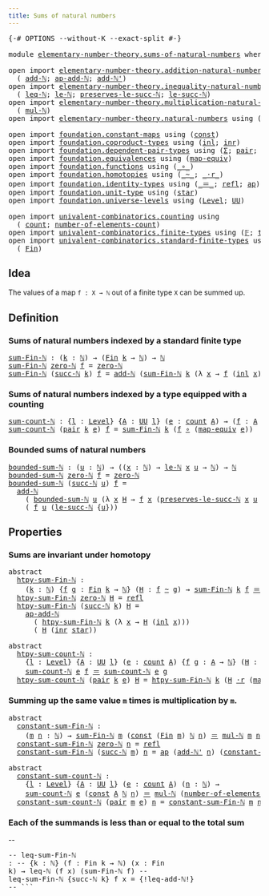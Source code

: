 ```yaml
---
title: Sums of natural numbers
---
```


<pre class="Agda"><a id="49" class="Symbol">{-#</a> <a id="53" class="Keyword">OPTIONS</a> <a id="61" class="Pragma">--without-K</a> <a id="73" class="Pragma">--exact-split</a> <a id="87" class="Symbol">#-}</a>

<a id="92" class="Keyword">module</a> <a id="99" href="elementary-number-theory.sums-of-natural-numbers.html" class="Module">elementary-number-theory.sums-of-natural-numbers</a> <a id="148" class="Keyword">where</a>

<a id="155" class="Keyword">open</a> <a id="160" class="Keyword">import</a> <a id="167" href="elementary-number-theory.addition-natural-numbers.html" class="Module">elementary-number-theory.addition-natural-numbers</a> <a id="217" class="Keyword">using</a>
  <a id="225" class="Symbol">(</a> <a id="227" href="elementary-number-theory.addition-natural-numbers.html#1096" class="Function">add-ℕ</a><a id="232" class="Symbol">;</a> <a id="234" href="elementary-number-theory.addition-natural-numbers.html#1212" class="Function">ap-add-ℕ</a><a id="242" class="Symbol">;</a> <a id="244" href="elementary-number-theory.addition-natural-numbers.html#1169" class="Function">add-ℕ&#39;</a><a id="250" class="Symbol">)</a>
<a id="252" class="Keyword">open</a> <a id="257" class="Keyword">import</a> <a id="264" href="elementary-number-theory.inequality-natural-numbers.html" class="Module">elementary-number-theory.inequality-natural-numbers</a> <a id="316" class="Keyword">using</a>
  <a id="324" class="Symbol">(</a> <a id="326" href="elementary-number-theory.inequality-natural-numbers.html#1662" class="Function">leq-ℕ</a><a id="331" class="Symbol">;</a> <a id="333" href="elementary-number-theory.inequality-natural-numbers.html#2079" class="Function">le-ℕ</a><a id="337" class="Symbol">;</a> <a id="339" href="elementary-number-theory.inequality-natural-numbers.html#11850" class="Function">preserves-le-succ-ℕ</a><a id="358" class="Symbol">;</a> <a id="360" href="elementary-number-theory.inequality-natural-numbers.html#14417" class="Function">le-succ-ℕ</a><a id="369" class="Symbol">)</a>
<a id="371" class="Keyword">open</a> <a id="376" class="Keyword">import</a> <a id="383" href="elementary-number-theory.multiplication-natural-numbers.html" class="Module">elementary-number-theory.multiplication-natural-numbers</a> <a id="439" class="Keyword">using</a>
  <a id="447" class="Symbol">(</a> <a id="449" href="elementary-number-theory.multiplication-natural-numbers.html#1286" class="Function">mul-ℕ</a><a id="454" class="Symbol">)</a>
<a id="456" class="Keyword">open</a> <a id="461" class="Keyword">import</a> <a id="468" href="elementary-number-theory.natural-numbers.html" class="Module">elementary-number-theory.natural-numbers</a> <a id="509" class="Keyword">using</a> <a id="515" class="Symbol">(</a><a id="516" href="elementary-number-theory.natural-numbers.html#1548" class="Datatype">ℕ</a><a id="517" class="Symbol">;</a> <a id="519" href="elementary-number-theory.natural-numbers.html#1569" class="InductiveConstructor">zero-ℕ</a><a id="525" class="Symbol">;</a> <a id="527" href="elementary-number-theory.natural-numbers.html#1582" class="InductiveConstructor">succ-ℕ</a><a id="533" class="Symbol">)</a>

<a id="536" class="Keyword">open</a> <a id="541" class="Keyword">import</a> <a id="548" href="foundation.constant-maps.html" class="Module">foundation.constant-maps</a> <a id="573" class="Keyword">using</a> <a id="579" class="Symbol">(</a><a id="580" href="foundation-core.constant-maps.html#216" class="Function">const</a><a id="585" class="Symbol">)</a>
<a id="587" class="Keyword">open</a> <a id="592" class="Keyword">import</a> <a id="599" href="foundation.coproduct-types.html" class="Module">foundation.coproduct-types</a> <a id="626" class="Keyword">using</a> <a id="632" class="Symbol">(</a><a id="633" href="foundation.coproduct-types.html#1249" class="InductiveConstructor">inl</a><a id="636" class="Symbol">;</a> <a id="638" href="foundation.coproduct-types.html#1267" class="InductiveConstructor">inr</a><a id="641" class="Symbol">)</a>
<a id="643" class="Keyword">open</a> <a id="648" class="Keyword">import</a> <a id="655" href="foundation.dependent-pair-types.html" class="Module">foundation.dependent-pair-types</a> <a id="687" class="Keyword">using</a> <a id="693" class="Symbol">(</a><a id="694" href="foundation-core.dependent-pair-types.html#515" class="Record">Σ</a><a id="695" class="Symbol">;</a> <a id="697" href="foundation-core.dependent-pair-types.html#588" class="InductiveConstructor">pair</a><a id="701" class="Symbol">;</a> <a id="703" href="foundation-core.dependent-pair-types.html#605" class="Field">pr1</a><a id="706" class="Symbol">;</a> <a id="708" href="foundation-core.dependent-pair-types.html#617" class="Field">pr2</a><a id="711" class="Symbol">)</a>
<a id="713" class="Keyword">open</a> <a id="718" class="Keyword">import</a> <a id="725" href="foundation.equivalences.html" class="Module">foundation.equivalences</a> <a id="749" class="Keyword">using</a> <a id="755" class="Symbol">(</a><a id="756" href="foundation-core.equivalences.html#1821" class="Function">map-equiv</a><a id="765" class="Symbol">)</a>
<a id="767" class="Keyword">open</a> <a id="772" class="Keyword">import</a> <a id="779" href="foundation.functions.html" class="Module">foundation.functions</a> <a id="800" class="Keyword">using</a> <a id="806" class="Symbol">(</a><a id="807" href="foundation-core.functions.html#420" class="Function Operator">_∘_</a><a id="810" class="Symbol">)</a>
<a id="812" class="Keyword">open</a> <a id="817" class="Keyword">import</a> <a id="824" href="foundation.homotopies.html" class="Module">foundation.homotopies</a> <a id="846" class="Keyword">using</a> <a id="852" class="Symbol">(</a><a id="853" href="foundation-core.homotopies.html#1249" class="Function Operator">_~_</a><a id="856" class="Symbol">;</a> <a id="858" href="foundation-core.homotopies.html#2710" class="Function Operator">_·r_</a><a id="862" class="Symbol">)</a>
<a id="864" class="Keyword">open</a> <a id="869" class="Keyword">import</a> <a id="876" href="foundation.identity-types.html" class="Module">foundation.identity-types</a> <a id="902" class="Keyword">using</a> <a id="908" class="Symbol">(</a><a id="909" href="foundation-core.identity-types.html#1865" class="Function Operator">_＝_</a><a id="912" class="Symbol">;</a> <a id="914" href="foundation-core.identity-types.html#1820" class="InductiveConstructor">refl</a><a id="918" class="Symbol">;</a> <a id="920" href="foundation-core.identity-types.html#4003" class="Function">ap</a><a id="922" class="Symbol">)</a>
<a id="924" class="Keyword">open</a> <a id="929" class="Keyword">import</a> <a id="936" href="foundation.unit-type.html" class="Module">foundation.unit-type</a> <a id="957" class="Keyword">using</a> <a id="963" class="Symbol">(</a><a id="964" href="foundation.unit-type.html#1108" class="InductiveConstructor">star</a><a id="968" class="Symbol">)</a>
<a id="970" class="Keyword">open</a> <a id="975" class="Keyword">import</a> <a id="982" href="foundation.universe-levels.html" class="Module">foundation.universe-levels</a> <a id="1009" class="Keyword">using</a> <a id="1015" class="Symbol">(</a><a id="1016" href="Agda.Primitive.html#597" class="Postulate">Level</a><a id="1021" class="Symbol">;</a> <a id="1023" href="foundation-core.universe-levels.html#235" class="Primitive">UU</a><a id="1025" class="Symbol">)</a>

<a id="1028" class="Keyword">open</a> <a id="1033" class="Keyword">import</a> <a id="1040" href="univalent-combinatorics.counting.html" class="Module">univalent-combinatorics.counting</a> <a id="1073" class="Keyword">using</a>
  <a id="1081" class="Symbol">(</a> <a id="1083" href="univalent-combinatorics.counting.html#1901" class="Function">count</a><a id="1088" class="Symbol">;</a> <a id="1090" href="univalent-combinatorics.counting.html#2029" class="Function">number-of-elements-count</a><a id="1114" class="Symbol">)</a>
<a id="1116" class="Keyword">open</a> <a id="1121" class="Keyword">import</a> <a id="1128" href="univalent-combinatorics.finite-types.html" class="Module">univalent-combinatorics.finite-types</a> <a id="1165" class="Keyword">using</a> <a id="1171" class="Symbol">(</a><a id="1172" href="univalent-combinatorics.finite-types.html#4878" class="Function">𝔽</a><a id="1173" class="Symbol">;</a> <a id="1175" href="univalent-combinatorics.finite-types.html#4917" class="Function">type-𝔽</a><a id="1181" class="Symbol">)</a>
<a id="1183" class="Keyword">open</a> <a id="1188" class="Keyword">import</a> <a id="1195" href="univalent-combinatorics.standard-finite-types.html" class="Module">univalent-combinatorics.standard-finite-types</a> <a id="1241" class="Keyword">using</a>
  <a id="1249" class="Symbol">(</a> <a id="1251" href="univalent-combinatorics.standard-finite-types.html#2392" class="Function">Fin</a><a id="1254" class="Symbol">)</a>
</pre>
## Idea

The values of a map `f : X → ℕ` out of a finite type `X` can be summed up.

## Definition

### Sums of natural numbers indexed by a standard finite type

<pre class="Agda"><a id="sum-Fin-ℕ"></a><a id="1432" href="elementary-number-theory.sums-of-natural-numbers.html#1432" class="Function">sum-Fin-ℕ</a> <a id="1442" class="Symbol">:</a> <a id="1444" class="Symbol">(</a><a id="1445" href="elementary-number-theory.sums-of-natural-numbers.html#1445" class="Bound">k</a> <a id="1447" class="Symbol">:</a> <a id="1449" href="elementary-number-theory.natural-numbers.html#1548" class="Datatype">ℕ</a><a id="1450" class="Symbol">)</a> <a id="1452" class="Symbol">→</a> <a id="1454" class="Symbol">(</a><a id="1455" href="univalent-combinatorics.standard-finite-types.html#2392" class="Function">Fin</a> <a id="1459" href="elementary-number-theory.sums-of-natural-numbers.html#1445" class="Bound">k</a> <a id="1461" class="Symbol">→</a> <a id="1463" href="elementary-number-theory.natural-numbers.html#1548" class="Datatype">ℕ</a><a id="1464" class="Symbol">)</a> <a id="1466" class="Symbol">→</a> <a id="1468" href="elementary-number-theory.natural-numbers.html#1548" class="Datatype">ℕ</a>
<a id="1470" href="elementary-number-theory.sums-of-natural-numbers.html#1432" class="Function">sum-Fin-ℕ</a> <a id="1480" href="elementary-number-theory.natural-numbers.html#1569" class="InductiveConstructor">zero-ℕ</a> <a id="1487" href="elementary-number-theory.sums-of-natural-numbers.html#1487" class="Bound">f</a> <a id="1489" class="Symbol">=</a> <a id="1491" href="elementary-number-theory.natural-numbers.html#1569" class="InductiveConstructor">zero-ℕ</a>
<a id="1498" href="elementary-number-theory.sums-of-natural-numbers.html#1432" class="Function">sum-Fin-ℕ</a> <a id="1508" class="Symbol">(</a><a id="1509" href="elementary-number-theory.natural-numbers.html#1582" class="InductiveConstructor">succ-ℕ</a> <a id="1516" href="elementary-number-theory.sums-of-natural-numbers.html#1516" class="Bound">k</a><a id="1517" class="Symbol">)</a> <a id="1519" href="elementary-number-theory.sums-of-natural-numbers.html#1519" class="Bound">f</a> <a id="1521" class="Symbol">=</a> <a id="1523" href="elementary-number-theory.addition-natural-numbers.html#1096" class="Function">add-ℕ</a> <a id="1529" class="Symbol">(</a><a id="1530" href="elementary-number-theory.sums-of-natural-numbers.html#1432" class="Function">sum-Fin-ℕ</a> <a id="1540" href="elementary-number-theory.sums-of-natural-numbers.html#1516" class="Bound">k</a> <a id="1542" class="Symbol">(λ</a> <a id="1545" href="elementary-number-theory.sums-of-natural-numbers.html#1545" class="Bound">x</a> <a id="1547" class="Symbol">→</a> <a id="1549" href="elementary-number-theory.sums-of-natural-numbers.html#1519" class="Bound">f</a> <a id="1551" class="Symbol">(</a><a id="1552" href="foundation.coproduct-types.html#1249" class="InductiveConstructor">inl</a> <a id="1556" href="elementary-number-theory.sums-of-natural-numbers.html#1545" class="Bound">x</a><a id="1557" class="Symbol">)))</a> <a id="1561" class="Symbol">(</a><a id="1562" href="elementary-number-theory.sums-of-natural-numbers.html#1519" class="Bound">f</a> <a id="1564" class="Symbol">(</a><a id="1565" href="foundation.coproduct-types.html#1267" class="InductiveConstructor">inr</a> <a id="1569" href="foundation.unit-type.html#1108" class="InductiveConstructor">star</a><a id="1573" class="Symbol">))</a>
</pre>
### Sums of natural numbers indexed by a type equipped with a counting

<pre class="Agda"><a id="sum-count-ℕ"></a><a id="1661" href="elementary-number-theory.sums-of-natural-numbers.html#1661" class="Function">sum-count-ℕ</a> <a id="1673" class="Symbol">:</a> <a id="1675" class="Symbol">{</a><a id="1676" href="elementary-number-theory.sums-of-natural-numbers.html#1676" class="Bound">l</a> <a id="1678" class="Symbol">:</a> <a id="1680" href="Agda.Primitive.html#597" class="Postulate">Level</a><a id="1685" class="Symbol">}</a> <a id="1687" class="Symbol">{</a><a id="1688" href="elementary-number-theory.sums-of-natural-numbers.html#1688" class="Bound">A</a> <a id="1690" class="Symbol">:</a> <a id="1692" href="foundation-core.universe-levels.html#235" class="Primitive">UU</a> <a id="1695" href="elementary-number-theory.sums-of-natural-numbers.html#1676" class="Bound">l</a><a id="1696" class="Symbol">}</a> <a id="1698" class="Symbol">(</a><a id="1699" href="elementary-number-theory.sums-of-natural-numbers.html#1699" class="Bound">e</a> <a id="1701" class="Symbol">:</a> <a id="1703" href="univalent-combinatorics.counting.html#1901" class="Function">count</a> <a id="1709" href="elementary-number-theory.sums-of-natural-numbers.html#1688" class="Bound">A</a><a id="1710" class="Symbol">)</a> <a id="1712" class="Symbol">→</a> <a id="1714" class="Symbol">(</a><a id="1715" href="elementary-number-theory.sums-of-natural-numbers.html#1715" class="Bound">f</a> <a id="1717" class="Symbol">:</a> <a id="1719" href="elementary-number-theory.sums-of-natural-numbers.html#1688" class="Bound">A</a> <a id="1721" class="Symbol">→</a> <a id="1723" href="elementary-number-theory.natural-numbers.html#1548" class="Datatype">ℕ</a><a id="1724" class="Symbol">)</a> <a id="1726" class="Symbol">→</a> <a id="1728" href="elementary-number-theory.natural-numbers.html#1548" class="Datatype">ℕ</a>
<a id="1730" href="elementary-number-theory.sums-of-natural-numbers.html#1661" class="Function">sum-count-ℕ</a> <a id="1742" class="Symbol">(</a><a id="1743" href="foundation-core.dependent-pair-types.html#588" class="InductiveConstructor">pair</a> <a id="1748" href="elementary-number-theory.sums-of-natural-numbers.html#1748" class="Bound">k</a> <a id="1750" href="elementary-number-theory.sums-of-natural-numbers.html#1750" class="Bound">e</a><a id="1751" class="Symbol">)</a> <a id="1753" href="elementary-number-theory.sums-of-natural-numbers.html#1753" class="Bound">f</a> <a id="1755" class="Symbol">=</a> <a id="1757" href="elementary-number-theory.sums-of-natural-numbers.html#1432" class="Function">sum-Fin-ℕ</a> <a id="1767" href="elementary-number-theory.sums-of-natural-numbers.html#1748" class="Bound">k</a> <a id="1769" class="Symbol">(</a><a id="1770" href="elementary-number-theory.sums-of-natural-numbers.html#1753" class="Bound">f</a> <a id="1772" href="foundation-core.functions.html#420" class="Function Operator">∘</a> <a id="1774" class="Symbol">(</a><a id="1775" href="foundation-core.equivalences.html#1821" class="Function">map-equiv</a> <a id="1785" href="elementary-number-theory.sums-of-natural-numbers.html#1750" class="Bound">e</a><a id="1786" class="Symbol">))</a>
</pre>
### Bounded sums of natural numbers

<pre class="Agda"><a id="bounded-sum-ℕ"></a><a id="1839" href="elementary-number-theory.sums-of-natural-numbers.html#1839" class="Function">bounded-sum-ℕ</a> <a id="1853" class="Symbol">:</a> <a id="1855" class="Symbol">(</a><a id="1856" href="elementary-number-theory.sums-of-natural-numbers.html#1856" class="Bound">u</a> <a id="1858" class="Symbol">:</a> <a id="1860" href="elementary-number-theory.natural-numbers.html#1548" class="Datatype">ℕ</a><a id="1861" class="Symbol">)</a> <a id="1863" class="Symbol">→</a> <a id="1865" class="Symbol">((</a><a id="1867" href="elementary-number-theory.sums-of-natural-numbers.html#1867" class="Bound">x</a> <a id="1869" class="Symbol">:</a> <a id="1871" href="elementary-number-theory.natural-numbers.html#1548" class="Datatype">ℕ</a><a id="1872" class="Symbol">)</a> <a id="1874" class="Symbol">→</a> <a id="1876" href="elementary-number-theory.inequality-natural-numbers.html#2079" class="Function">le-ℕ</a> <a id="1881" href="elementary-number-theory.sums-of-natural-numbers.html#1867" class="Bound">x</a> <a id="1883" href="elementary-number-theory.sums-of-natural-numbers.html#1856" class="Bound">u</a> <a id="1885" class="Symbol">→</a> <a id="1887" href="elementary-number-theory.natural-numbers.html#1548" class="Datatype">ℕ</a><a id="1888" class="Symbol">)</a> <a id="1890" class="Symbol">→</a> <a id="1892" href="elementary-number-theory.natural-numbers.html#1548" class="Datatype">ℕ</a>
<a id="1894" href="elementary-number-theory.sums-of-natural-numbers.html#1839" class="Function">bounded-sum-ℕ</a> <a id="1908" href="elementary-number-theory.natural-numbers.html#1569" class="InductiveConstructor">zero-ℕ</a> <a id="1915" href="elementary-number-theory.sums-of-natural-numbers.html#1915" class="Bound">f</a> <a id="1917" class="Symbol">=</a> <a id="1919" href="elementary-number-theory.natural-numbers.html#1569" class="InductiveConstructor">zero-ℕ</a>
<a id="1926" href="elementary-number-theory.sums-of-natural-numbers.html#1839" class="Function">bounded-sum-ℕ</a> <a id="1940" class="Symbol">(</a><a id="1941" href="elementary-number-theory.natural-numbers.html#1582" class="InductiveConstructor">succ-ℕ</a> <a id="1948" href="elementary-number-theory.sums-of-natural-numbers.html#1948" class="Bound">u</a><a id="1949" class="Symbol">)</a> <a id="1951" href="elementary-number-theory.sums-of-natural-numbers.html#1951" class="Bound">f</a> <a id="1953" class="Symbol">=</a>
  <a id="1957" href="elementary-number-theory.addition-natural-numbers.html#1096" class="Function">add-ℕ</a>
    <a id="1967" class="Symbol">(</a> <a id="1969" href="elementary-number-theory.sums-of-natural-numbers.html#1839" class="Function">bounded-sum-ℕ</a> <a id="1983" href="elementary-number-theory.sums-of-natural-numbers.html#1948" class="Bound">u</a> <a id="1985" class="Symbol">(λ</a> <a id="1988" href="elementary-number-theory.sums-of-natural-numbers.html#1988" class="Bound">x</a> <a id="1990" href="elementary-number-theory.sums-of-natural-numbers.html#1990" class="Bound">H</a> <a id="1992" class="Symbol">→</a> <a id="1994" href="elementary-number-theory.sums-of-natural-numbers.html#1951" class="Bound">f</a> <a id="1996" href="elementary-number-theory.sums-of-natural-numbers.html#1988" class="Bound">x</a> <a id="1998" class="Symbol">(</a><a id="1999" href="elementary-number-theory.inequality-natural-numbers.html#11850" class="Function">preserves-le-succ-ℕ</a> <a id="2019" href="elementary-number-theory.sums-of-natural-numbers.html#1988" class="Bound">x</a> <a id="2021" href="elementary-number-theory.sums-of-natural-numbers.html#1948" class="Bound">u</a> <a id="2023" href="elementary-number-theory.sums-of-natural-numbers.html#1990" class="Bound">H</a><a id="2024" class="Symbol">)))</a>
    <a id="2032" class="Symbol">(</a> <a id="2034" href="elementary-number-theory.sums-of-natural-numbers.html#1951" class="Bound">f</a> <a id="2036" href="elementary-number-theory.sums-of-natural-numbers.html#1948" class="Bound">u</a> <a id="2038" class="Symbol">(</a><a id="2039" href="elementary-number-theory.inequality-natural-numbers.html#14417" class="Function">le-succ-ℕ</a> <a id="2049" class="Symbol">{</a><a id="2050" href="elementary-number-theory.sums-of-natural-numbers.html#1948" class="Bound">u</a><a id="2051" class="Symbol">}))</a>
</pre>
## Properties

### Sums are invariant under homotopy

<pre class="Agda"><a id="2122" class="Keyword">abstract</a>
  <a id="htpy-sum-Fin-ℕ"></a><a id="2133" href="elementary-number-theory.sums-of-natural-numbers.html#2133" class="Function">htpy-sum-Fin-ℕ</a> <a id="2148" class="Symbol">:</a>
    <a id="2154" class="Symbol">(</a><a id="2155" href="elementary-number-theory.sums-of-natural-numbers.html#2155" class="Bound">k</a> <a id="2157" class="Symbol">:</a> <a id="2159" href="elementary-number-theory.natural-numbers.html#1548" class="Datatype">ℕ</a><a id="2160" class="Symbol">)</a> <a id="2162" class="Symbol">{</a><a id="2163" href="elementary-number-theory.sums-of-natural-numbers.html#2163" class="Bound">f</a> <a id="2165" href="elementary-number-theory.sums-of-natural-numbers.html#2165" class="Bound">g</a> <a id="2167" class="Symbol">:</a> <a id="2169" href="univalent-combinatorics.standard-finite-types.html#2392" class="Function">Fin</a> <a id="2173" href="elementary-number-theory.sums-of-natural-numbers.html#2155" class="Bound">k</a> <a id="2175" class="Symbol">→</a> <a id="2177" href="elementary-number-theory.natural-numbers.html#1548" class="Datatype">ℕ</a><a id="2178" class="Symbol">}</a> <a id="2180" class="Symbol">(</a><a id="2181" href="elementary-number-theory.sums-of-natural-numbers.html#2181" class="Bound">H</a> <a id="2183" class="Symbol">:</a> <a id="2185" href="elementary-number-theory.sums-of-natural-numbers.html#2163" class="Bound">f</a> <a id="2187" href="foundation-core.homotopies.html#1249" class="Function Operator">~</a> <a id="2189" href="elementary-number-theory.sums-of-natural-numbers.html#2165" class="Bound">g</a><a id="2190" class="Symbol">)</a> <a id="2192" class="Symbol">→</a> <a id="2194" href="elementary-number-theory.sums-of-natural-numbers.html#1432" class="Function">sum-Fin-ℕ</a> <a id="2204" href="elementary-number-theory.sums-of-natural-numbers.html#2155" class="Bound">k</a> <a id="2206" href="elementary-number-theory.sums-of-natural-numbers.html#2163" class="Bound">f</a> <a id="2208" href="foundation-core.identity-types.html#1865" class="Function Operator">＝</a> <a id="2210" href="elementary-number-theory.sums-of-natural-numbers.html#1432" class="Function">sum-Fin-ℕ</a> <a id="2220" href="elementary-number-theory.sums-of-natural-numbers.html#2155" class="Bound">k</a> <a id="2222" href="elementary-number-theory.sums-of-natural-numbers.html#2165" class="Bound">g</a>
  <a id="2226" href="elementary-number-theory.sums-of-natural-numbers.html#2133" class="Function">htpy-sum-Fin-ℕ</a> <a id="2241" href="elementary-number-theory.natural-numbers.html#1569" class="InductiveConstructor">zero-ℕ</a> <a id="2248" href="elementary-number-theory.sums-of-natural-numbers.html#2248" class="Bound">H</a> <a id="2250" class="Symbol">=</a> <a id="2252" href="foundation-core.identity-types.html#1820" class="InductiveConstructor">refl</a>
  <a id="2259" href="elementary-number-theory.sums-of-natural-numbers.html#2133" class="Function">htpy-sum-Fin-ℕ</a> <a id="2274" class="Symbol">(</a><a id="2275" href="elementary-number-theory.natural-numbers.html#1582" class="InductiveConstructor">succ-ℕ</a> <a id="2282" href="elementary-number-theory.sums-of-natural-numbers.html#2282" class="Bound">k</a><a id="2283" class="Symbol">)</a> <a id="2285" href="elementary-number-theory.sums-of-natural-numbers.html#2285" class="Bound">H</a> <a id="2287" class="Symbol">=</a>
    <a id="2293" href="elementary-number-theory.addition-natural-numbers.html#1212" class="Function">ap-add-ℕ</a>
      <a id="2308" class="Symbol">(</a> <a id="2310" href="elementary-number-theory.sums-of-natural-numbers.html#2133" class="Function">htpy-sum-Fin-ℕ</a> <a id="2325" href="elementary-number-theory.sums-of-natural-numbers.html#2282" class="Bound">k</a> <a id="2327" class="Symbol">(λ</a> <a id="2330" href="elementary-number-theory.sums-of-natural-numbers.html#2330" class="Bound">x</a> <a id="2332" class="Symbol">→</a> <a id="2334" href="elementary-number-theory.sums-of-natural-numbers.html#2285" class="Bound">H</a> <a id="2336" class="Symbol">(</a><a id="2337" href="foundation.coproduct-types.html#1249" class="InductiveConstructor">inl</a> <a id="2341" href="elementary-number-theory.sums-of-natural-numbers.html#2330" class="Bound">x</a><a id="2342" class="Symbol">)))</a>
      <a id="2352" class="Symbol">(</a> <a id="2354" href="elementary-number-theory.sums-of-natural-numbers.html#2285" class="Bound">H</a> <a id="2356" class="Symbol">(</a><a id="2357" href="foundation.coproduct-types.html#1267" class="InductiveConstructor">inr</a> <a id="2361" href="foundation.unit-type.html#1108" class="InductiveConstructor">star</a><a id="2365" class="Symbol">))</a>

<a id="2369" class="Keyword">abstract</a>
  <a id="htpy-sum-count-ℕ"></a><a id="2380" href="elementary-number-theory.sums-of-natural-numbers.html#2380" class="Function">htpy-sum-count-ℕ</a> <a id="2397" class="Symbol">:</a>
    <a id="2403" class="Symbol">{</a><a id="2404" href="elementary-number-theory.sums-of-natural-numbers.html#2404" class="Bound">l</a> <a id="2406" class="Symbol">:</a> <a id="2408" href="Agda.Primitive.html#597" class="Postulate">Level</a><a id="2413" class="Symbol">}</a> <a id="2415" class="Symbol">{</a><a id="2416" href="elementary-number-theory.sums-of-natural-numbers.html#2416" class="Bound">A</a> <a id="2418" class="Symbol">:</a> <a id="2420" href="foundation-core.universe-levels.html#235" class="Primitive">UU</a> <a id="2423" href="elementary-number-theory.sums-of-natural-numbers.html#2404" class="Bound">l</a><a id="2424" class="Symbol">}</a> <a id="2426" class="Symbol">(</a><a id="2427" href="elementary-number-theory.sums-of-natural-numbers.html#2427" class="Bound">e</a> <a id="2429" class="Symbol">:</a> <a id="2431" href="univalent-combinatorics.counting.html#1901" class="Function">count</a> <a id="2437" href="elementary-number-theory.sums-of-natural-numbers.html#2416" class="Bound">A</a><a id="2438" class="Symbol">)</a> <a id="2440" class="Symbol">{</a><a id="2441" href="elementary-number-theory.sums-of-natural-numbers.html#2441" class="Bound">f</a> <a id="2443" href="elementary-number-theory.sums-of-natural-numbers.html#2443" class="Bound">g</a> <a id="2445" class="Symbol">:</a> <a id="2447" href="elementary-number-theory.sums-of-natural-numbers.html#2416" class="Bound">A</a> <a id="2449" class="Symbol">→</a> <a id="2451" href="elementary-number-theory.natural-numbers.html#1548" class="Datatype">ℕ</a><a id="2452" class="Symbol">}</a> <a id="2454" class="Symbol">(</a><a id="2455" href="elementary-number-theory.sums-of-natural-numbers.html#2455" class="Bound">H</a> <a id="2457" class="Symbol">:</a> <a id="2459" href="elementary-number-theory.sums-of-natural-numbers.html#2441" class="Bound">f</a> <a id="2461" href="foundation-core.homotopies.html#1249" class="Function Operator">~</a> <a id="2463" href="elementary-number-theory.sums-of-natural-numbers.html#2443" class="Bound">g</a><a id="2464" class="Symbol">)</a> <a id="2466" class="Symbol">→</a>
    <a id="2472" href="elementary-number-theory.sums-of-natural-numbers.html#1661" class="Function">sum-count-ℕ</a> <a id="2484" href="elementary-number-theory.sums-of-natural-numbers.html#2427" class="Bound">e</a> <a id="2486" href="elementary-number-theory.sums-of-natural-numbers.html#2441" class="Bound">f</a> <a id="2488" href="foundation-core.identity-types.html#1865" class="Function Operator">＝</a> <a id="2490" href="elementary-number-theory.sums-of-natural-numbers.html#1661" class="Function">sum-count-ℕ</a> <a id="2502" href="elementary-number-theory.sums-of-natural-numbers.html#2427" class="Bound">e</a> <a id="2504" href="elementary-number-theory.sums-of-natural-numbers.html#2443" class="Bound">g</a>
  <a id="2508" href="elementary-number-theory.sums-of-natural-numbers.html#2380" class="Function">htpy-sum-count-ℕ</a> <a id="2525" class="Symbol">(</a><a id="2526" href="foundation-core.dependent-pair-types.html#588" class="InductiveConstructor">pair</a> <a id="2531" href="elementary-number-theory.sums-of-natural-numbers.html#2531" class="Bound">k</a> <a id="2533" href="elementary-number-theory.sums-of-natural-numbers.html#2533" class="Bound">e</a><a id="2534" class="Symbol">)</a> <a id="2536" href="elementary-number-theory.sums-of-natural-numbers.html#2536" class="Bound">H</a> <a id="2538" class="Symbol">=</a> <a id="2540" href="elementary-number-theory.sums-of-natural-numbers.html#2133" class="Function">htpy-sum-Fin-ℕ</a> <a id="2555" href="elementary-number-theory.sums-of-natural-numbers.html#2531" class="Bound">k</a> <a id="2557" class="Symbol">(</a><a id="2558" href="elementary-number-theory.sums-of-natural-numbers.html#2536" class="Bound">H</a> <a id="2560" href="foundation-core.homotopies.html#2710" class="Function Operator">·r</a> <a id="2563" class="Symbol">(</a><a id="2564" href="foundation-core.equivalences.html#1821" class="Function">map-equiv</a> <a id="2574" href="elementary-number-theory.sums-of-natural-numbers.html#2533" class="Bound">e</a><a id="2575" class="Symbol">))</a>
</pre>
### Summing up the same value `m` times is multiplication by `m`.

<pre class="Agda"><a id="2658" class="Keyword">abstract</a>
  <a id="constant-sum-Fin-ℕ"></a><a id="2669" href="elementary-number-theory.sums-of-natural-numbers.html#2669" class="Function">constant-sum-Fin-ℕ</a> <a id="2688" class="Symbol">:</a>
    <a id="2694" class="Symbol">(</a><a id="2695" href="elementary-number-theory.sums-of-natural-numbers.html#2695" class="Bound">m</a> <a id="2697" href="elementary-number-theory.sums-of-natural-numbers.html#2697" class="Bound">n</a> <a id="2699" class="Symbol">:</a> <a id="2701" href="elementary-number-theory.natural-numbers.html#1548" class="Datatype">ℕ</a><a id="2702" class="Symbol">)</a> <a id="2704" class="Symbol">→</a> <a id="2706" href="elementary-number-theory.sums-of-natural-numbers.html#1432" class="Function">sum-Fin-ℕ</a> <a id="2716" href="elementary-number-theory.sums-of-natural-numbers.html#2695" class="Bound">m</a> <a id="2718" class="Symbol">(</a><a id="2719" href="foundation-core.constant-maps.html#216" class="Function">const</a> <a id="2725" class="Symbol">(</a><a id="2726" href="univalent-combinatorics.standard-finite-types.html#2392" class="Function">Fin</a> <a id="2730" href="elementary-number-theory.sums-of-natural-numbers.html#2695" class="Bound">m</a><a id="2731" class="Symbol">)</a> <a id="2733" href="elementary-number-theory.natural-numbers.html#1548" class="Datatype">ℕ</a> <a id="2735" href="elementary-number-theory.sums-of-natural-numbers.html#2697" class="Bound">n</a><a id="2736" class="Symbol">)</a> <a id="2738" href="foundation-core.identity-types.html#1865" class="Function Operator">＝</a> <a id="2740" href="elementary-number-theory.multiplication-natural-numbers.html#1286" class="Function">mul-ℕ</a> <a id="2746" href="elementary-number-theory.sums-of-natural-numbers.html#2695" class="Bound">m</a> <a id="2748" href="elementary-number-theory.sums-of-natural-numbers.html#2697" class="Bound">n</a>
  <a id="2752" href="elementary-number-theory.sums-of-natural-numbers.html#2669" class="Function">constant-sum-Fin-ℕ</a> <a id="2771" href="elementary-number-theory.natural-numbers.html#1569" class="InductiveConstructor">zero-ℕ</a> <a id="2778" href="elementary-number-theory.sums-of-natural-numbers.html#2778" class="Bound">n</a> <a id="2780" class="Symbol">=</a> <a id="2782" href="foundation-core.identity-types.html#1820" class="InductiveConstructor">refl</a>
  <a id="2789" href="elementary-number-theory.sums-of-natural-numbers.html#2669" class="Function">constant-sum-Fin-ℕ</a> <a id="2808" class="Symbol">(</a><a id="2809" href="elementary-number-theory.natural-numbers.html#1582" class="InductiveConstructor">succ-ℕ</a> <a id="2816" href="elementary-number-theory.sums-of-natural-numbers.html#2816" class="Bound">m</a><a id="2817" class="Symbol">)</a> <a id="2819" href="elementary-number-theory.sums-of-natural-numbers.html#2819" class="Bound">n</a> <a id="2821" class="Symbol">=</a> <a id="2823" href="foundation-core.identity-types.html#4003" class="Function">ap</a> <a id="2826" class="Symbol">(</a><a id="2827" href="elementary-number-theory.addition-natural-numbers.html#1169" class="Function">add-ℕ&#39;</a> <a id="2834" href="elementary-number-theory.sums-of-natural-numbers.html#2819" class="Bound">n</a><a id="2835" class="Symbol">)</a> <a id="2837" class="Symbol">(</a><a id="2838" href="elementary-number-theory.sums-of-natural-numbers.html#2669" class="Function">constant-sum-Fin-ℕ</a> <a id="2857" href="elementary-number-theory.sums-of-natural-numbers.html#2816" class="Bound">m</a> <a id="2859" href="elementary-number-theory.sums-of-natural-numbers.html#2819" class="Bound">n</a><a id="2860" class="Symbol">)</a>

<a id="2863" class="Keyword">abstract</a>
  <a id="constant-sum-count-ℕ"></a><a id="2874" href="elementary-number-theory.sums-of-natural-numbers.html#2874" class="Function">constant-sum-count-ℕ</a> <a id="2895" class="Symbol">:</a>
    <a id="2901" class="Symbol">{</a><a id="2902" href="elementary-number-theory.sums-of-natural-numbers.html#2902" class="Bound">l</a> <a id="2904" class="Symbol">:</a> <a id="2906" href="Agda.Primitive.html#597" class="Postulate">Level</a><a id="2911" class="Symbol">}</a> <a id="2913" class="Symbol">{</a><a id="2914" href="elementary-number-theory.sums-of-natural-numbers.html#2914" class="Bound">A</a> <a id="2916" class="Symbol">:</a> <a id="2918" href="foundation-core.universe-levels.html#235" class="Primitive">UU</a> <a id="2921" href="elementary-number-theory.sums-of-natural-numbers.html#2902" class="Bound">l</a><a id="2922" class="Symbol">}</a> <a id="2924" class="Symbol">(</a><a id="2925" href="elementary-number-theory.sums-of-natural-numbers.html#2925" class="Bound">e</a> <a id="2927" class="Symbol">:</a> <a id="2929" href="univalent-combinatorics.counting.html#1901" class="Function">count</a> <a id="2935" href="elementary-number-theory.sums-of-natural-numbers.html#2914" class="Bound">A</a><a id="2936" class="Symbol">)</a> <a id="2938" class="Symbol">(</a><a id="2939" href="elementary-number-theory.sums-of-natural-numbers.html#2939" class="Bound">n</a> <a id="2941" class="Symbol">:</a> <a id="2943" href="elementary-number-theory.natural-numbers.html#1548" class="Datatype">ℕ</a><a id="2944" class="Symbol">)</a> <a id="2946" class="Symbol">→</a>
    <a id="2952" href="elementary-number-theory.sums-of-natural-numbers.html#1661" class="Function">sum-count-ℕ</a> <a id="2964" href="elementary-number-theory.sums-of-natural-numbers.html#2925" class="Bound">e</a> <a id="2966" class="Symbol">(</a><a id="2967" href="foundation-core.constant-maps.html#216" class="Function">const</a> <a id="2973" href="elementary-number-theory.sums-of-natural-numbers.html#2914" class="Bound">A</a> <a id="2975" href="elementary-number-theory.natural-numbers.html#1548" class="Datatype">ℕ</a> <a id="2977" href="elementary-number-theory.sums-of-natural-numbers.html#2939" class="Bound">n</a><a id="2978" class="Symbol">)</a> <a id="2980" href="foundation-core.identity-types.html#1865" class="Function Operator">＝</a> <a id="2982" href="elementary-number-theory.multiplication-natural-numbers.html#1286" class="Function">mul-ℕ</a> <a id="2988" class="Symbol">(</a><a id="2989" href="univalent-combinatorics.counting.html#2029" class="Function">number-of-elements-count</a> <a id="3014" href="elementary-number-theory.sums-of-natural-numbers.html#2925" class="Bound">e</a><a id="3015" class="Symbol">)</a> <a id="3017" href="elementary-number-theory.sums-of-natural-numbers.html#2939" class="Bound">n</a>
  <a id="3021" href="elementary-number-theory.sums-of-natural-numbers.html#2874" class="Function">constant-sum-count-ℕ</a> <a id="3042" class="Symbol">(</a><a id="3043" href="foundation-core.dependent-pair-types.html#588" class="InductiveConstructor">pair</a> <a id="3048" href="elementary-number-theory.sums-of-natural-numbers.html#3048" class="Bound">m</a> <a id="3050" href="elementary-number-theory.sums-of-natural-numbers.html#3050" class="Bound">e</a><a id="3051" class="Symbol">)</a> <a id="3053" href="elementary-number-theory.sums-of-natural-numbers.html#3053" class="Bound">n</a> <a id="3055" class="Symbol">=</a> <a id="3057" href="elementary-number-theory.sums-of-natural-numbers.html#2669" class="Function">constant-sum-Fin-ℕ</a> <a id="3076" href="elementary-number-theory.sums-of-natural-numbers.html#3048" class="Bound">m</a> <a id="3078" href="elementary-number-theory.sums-of-natural-numbers.html#3053" class="Bound">n</a>
</pre>
### Each of the summands is less than or equal to the total sum

-- <pre class="Agda"><a id="3161" class="Comment">-- leq-sum-Fin-ℕ :</a>
<a id="3180" class="Comment">--   {k : ℕ} (f : Fin k → ℕ) (x : Fin k) → leq-ℕ (f x) (sum-Fin-ℕ f)</a>
<a id="3249" class="Comment">-- leq-sum-Fin-ℕ {succ-ℕ k} f x = {!leq-add-ℕ!}</a>
<a id="3297" class="Comment">-- ```</a>
</pre>